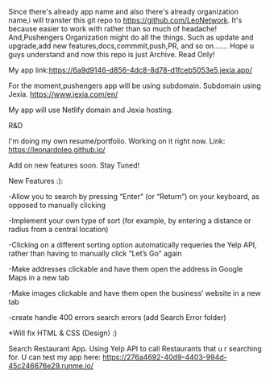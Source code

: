 Since there's already app name and also there's already organization name,i will transter this git repo to https://github.com/LeoNetwork. It's because easier to work with rather than so much of headache! And,Pushengers Organization might do all the things. Such as update and upgrade,add new features,docs,commmit,push,PR, and so on....... Hope u guys understand and now this repo is just Archive. Read Only!


My app link:https://6a9d9146-d856-4dc8-8d78-d1fceb5053e5.jexia.app/

For the moment,pushengers app will be using subdomain. Subdomain using Jexia. https://www.jexia.com/en/

My app will use Netlify domain and Jexia hosting.

R&D 

I'm doing my own resume/portfolio. Working on it right now. Link: https://leonardoleo.github.io/


Add on new features soon. Stay Tuned!

New Features :):

-Allow you to search by pressing “Enter” (or “Return”) on your keyboard, as opposed to manually clicking

-Implement your own type of sort (for example, by entering a distance or radius from a central location)

-Clicking on a different sorting option automatically requeries the Yelp API, rather than having to manually click “Let’s Go” again

-Make addresses clickable and have them open the address in Google Maps in a new tab

-Make images clickable and have them open the business’ website in a new tab

-create handle 400 errors search errors (add Search Error folder)

*Will fix HTML & CSS (Design) :)


Search Restaurant App. Using Yelp API to call Restaurants that u r searching for. U can test my app here:
https://276a4692-40d9-4403-994d-45c246676e29.runme.io/


##
